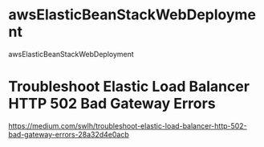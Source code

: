 # awsElasticBeanStackWebDeployment
awsElasticBeanStackWebDeployment

# Troubleshoot Elastic Load Balancer HTTP 502 Bad Gateway Errors
https://medium.com/swlh/troubleshoot-elastic-load-balancer-http-502-bad-gateway-errors-28a32d4e0acb
